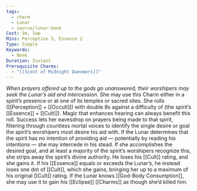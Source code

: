 ```yaml
---
tags:
  - charm
  - Lunar
  - source/lunar-book
Cost: 3m, 1wp
Mins: Perception 5, Essence 2
Type: Simple
Keywords:
  - None
Duration: Instant
Prerequisite Charms:
  - "[[Scent of Midnight Dweomers]]"
---
```

*When prayers offered up to the gods go unanswered, their worshipers may seek the Lunar’s aid and intercession.*
She may use this Charm either in a spirit’s presence or at one of its temples or sacred sites. She rolls ([[Perception]] + [[Occult]]) with double 8s against a difficulty of (the spirit’s [[Essence]] + [[Cult]]). Magic that enhances hearing can always benefit this roll. 
Success lets her eavesdrop on prayers being made to that spirit, filtering through countless mortal voices to identify the single desire or goal the spirit’s worshipers most desire his aid with. If the Lunar determines that the spirit has no intention of providing aid — potentially by reading his intentions — she may intercede in his stead. If she accomplishes the desired goal, and at least a majority of the spirit’s worshipers recognize this, she strips away the spirit’s divine authority. He loses his [[Cult]] rating, and she gains it. If his [[Essence]] equals or exceeds the Lunar’s, he instead loses one dot of [[Cult]], which she gains, bringing her up to a maximum of his original [[Cult]] rating. 
If the Lunar knows [[God-Body Consumption]], she may use it to gain his [[Eclipse]] [[Charms]] as though she’d killed him.
